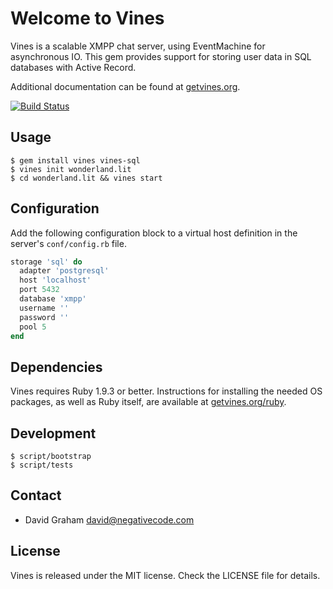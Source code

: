 # Welcome to Vines

Vines is a scalable XMPP chat server, using EventMachine for asynchronous IO.
This gem provides support for storing user data in SQL databases with Active
Record.

Additional documentation can be found at [getvines.org](http://www.getvines.org/).

[![Build Status](https://travis-ci.org/mesu-im/vines-sql.svg?branch=master)](https://travis-ci.org/mesu-im/vines-sql)

## Usage

```
$ gem install vines vines-sql
$ vines init wonderland.lit
$ cd wonderland.lit && vines start
```

## Configuration

Add the following configuration block to a virtual host definition in
the server's `conf/config.rb` file.

```ruby
storage 'sql' do
  adapter 'postgresql'
  host 'localhost'
  port 5432
  database 'xmpp'
  username ''
  password ''
  pool 5
end
```

## Dependencies

Vines requires Ruby 1.9.3 or better. Instructions for installing the
needed OS packages, as well as Ruby itself, are available at
[getvines.org/ruby](http://www.getvines.org/ruby).

## Development

```
$ script/bootstrap
$ script/tests
```

## Contact

* David Graham <david@negativecode.com>

## License

Vines is released under the MIT license. Check the LICENSE file for details.
